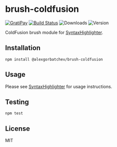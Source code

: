 # brush-coldfusion

[![GratiPay](https://img.shields.io/gratipay/user/alexgorbatchev.svg)](https://gratipay.com/alexgorbatchev/)
[![Build Status](https://travis-ci.org/syntaxhighlighter/brush-coldfusion.svg)](https://travis-ci.org/syntaxhighlighter/brush-coldfusion)
![Downloads](https://img.shields.io/npm/dm/@alexgorbatchev/brush-coldfusion.svg)
![Version](https://img.shields.io/npm/v/@alexgorbatchev/brush-coldfusion.svg)

ColdFusion brush module for [SyntaxHighlighter](https://github.com/syntaxhighlighter/syntaxhighlighter).

## Installation

```
npm install @alexgorbatchev/brush-coldfusion
```

## Usage

Please see [SyntaxHighlighter](https://github.com/syntaxhighlighter/syntaxhighlighter) for usage instructions.

## Testing

```
npm test
```

## License

MIT
